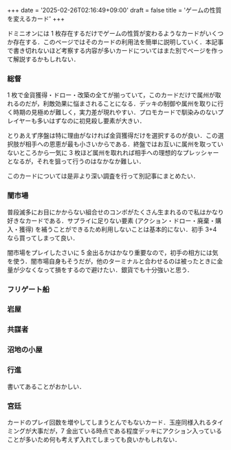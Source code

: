+++
date = '2025-02-26T02:16:49+09:00'
draft = false
title = 'ゲームの性質を変えるカード'
+++

ドミニオンには 1 枚存在するだけでゲームの性質が変わるようなカードがいくつか存在する．このページではそのカードの利用法を簡単に説明していく．本記事で書き切れないほど考察する内容が多いカードについてはまた別でページを作って解説するかもしれない．

### 総督
1 枚で金貨獲得・ドロー・改築の全てが揃っていて，このカードだけで属州が取れるのだが，利敵効果に悩まされることになる．デッキの制御や属州を取りに行く時期の見極めが難しく，実力差が現れやすい．プロモカードで馴染みのないプレイヤーも多いはずなのに初見殺し要素が大きい．

とりあえず序盤は特に理由がなければ金貨獲得だけを選択するのが良い．この選択肢が相手への恩恵が最も小さいからである．終盤ではお互いに属州を取っていないところから一気に 3 枚ほど属州を取れれば相手への理想的なプレッシャーとなるが，それを狙って行うのはなかなか難しい．

このカードについては是非より深い調査を行って別記事にまとめたい．

### 闇市場
普段滅多にお目にかからない組合せのコンボがたくさん生まれるので私はかなり好きなカードである．サプライに足りない要素 (アクション・ドロー・廃棄・購入・獲得) を補うことができるため利用しないことは基本的にない．初手 3+4 なら買ってしまって良い．

闇市場をプレイしたさいに 5 金出るかはかなり重要なので，初手の相方には気を使う．闇市場自身もそうだが，他のターミナルと合わせるのは被ったときに金量が少なくなって損をするので避けたい．銀貨でも十分強いと思う．

### フリゲート船


### 岩屋


### 共謀者


### 沼地の小屋


### 行進
書いてあることがおかしい．

### 宮廷
カードのプレイ回数を増やしてしまうとんでもないカード．玉座同様入れるタイミングが大事だが，7 金出ている時点である程度デッキにアクション入っていることが多いため何も考えず入れてしまっても良いかもしれない．
